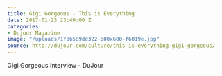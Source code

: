 ```yaml
---
title: Gigi Gorgeous - This is Everything
date: 2017-01-23 23:40:00 Z
categories:
- Dujour Magazine
image: "/uploads/1fb6589dd322-500x600-f6019e.jpg"
source: http://dujour.com/culture/this-is-everything-gigi-gorgeous/
---
```


Gigi Gorgeous Interview - DuJour